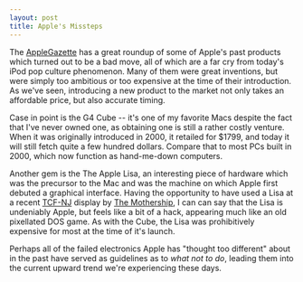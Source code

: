 ```yaml
---
layout: post
title: Apple's Missteps
---
```

The [AppleGazette](http://www.applegazette.com/category/newton/) has a great roundup of some of Apple's past products which turned out to be a bad move, all of which are a far cry from today's iPod pop culture phenomenon. Many of them were great inventions, but were simply too ambitious or too expensive at the time of their introduction. As we've seen, introducing a new product to the market not only takes an affordable price, but also accurate timing.

Case in point is the G4 Cube -- it's one of my favorite Macs despite the fact that I've never owned one, as obtaining one is still a rather costly venture. When it was originally introduced in 2000, it retailed for $1799, and today it will still fetch quite a few hundred dollars. Compare that to most PCs built in 2000, which now function as hand-me-down computers.

Another gem is the The Apple Lisa, an interesting piece of hardware which was the precursor to the Mac and was the machine on which Apple first debuted a graphical interface. Having the opportunity to have used a Lisa at a recent [TCF-NJ](http://www.tcf-nj.org/tcf/content/default/site/?permalink=Home.html) display by [The Mothership](http://www.macmothership.com/), I can can say that the Lisa is undeniably Apple, but feels like a bit of a hack, appearing much like an old pixellated DOS game. As with the Cube, the Lisa was prohibitively expensive for most at the time of it's launch.

Perhaps all of the failed electronics Apple has "thought too different" about in the past have served as guidelines as to _what not to do_, leading them into the current upward trend we're experiencing these days.
